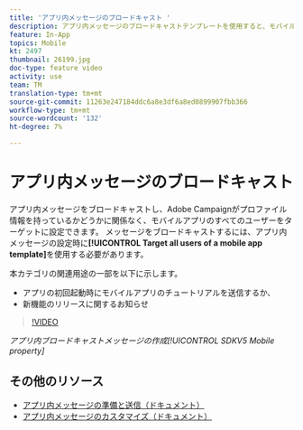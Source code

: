 ```yaml
---
title: 'アプリ内メッセージのブロードキャスト '
description: アプリ内メッセージのブロードキャストテンプレートを使用すると、モバイルアプリのすべてのユーザーをAdobe Campaign Standard(ACS)とターゲットできます
feature: In-App
topics: Mobile
kt: 2497
thumbnail: 26199.jpg
doc-type: feature video
activity: use
team: TM
translation-type: tm+mt
source-git-commit: 11263e247184ddc6a8e3df6a8ed0899907fbb366
workflow-type: tm+mt
source-wordcount: '132'
ht-degree: 7%

---
```



# アプリ内メッセージのブロードキャスト

アプリ内メッセージをブロードキャストし、Adobe Campaignがプロファイル情報を持っているかどうかに関係なく、モバイルアプリのすべてのユーザーをターゲットに設定できます。 メッセージをブロードキャストするには、アプリ内メッセージの設定時に&#x200B;**[!UICONTROL Target all users of a mobile app template]**&#x200B;を使用する必要があります。

本カテゴリの関連用途の一部を以下に示します。

* アプリの初回起動時にモバイルアプリのチュートリアルを送信するか、
* 新機能のリリースに関するお知らせ

>[!VIDEO](https://video.tv.adobe.com/v/26199?quality=12)

*アプリ内ブロードキャストメッセージの作成[!UICONTROL SDKV5 Mobile property]*

## その他のリソース

* [アプリ内メッセージの準備と送信（ドキュメント）](https://docs.adobe.com/content/help/en/campaign-standard/using/communication-channels/in-app-messaging/preparing-and-sending-an-in-app-message.html)
* [アプリ内メッセージのカスタマイズ（ドキュメント）](https://docs.adobe.com/content/help/en/campaign-standard/using/communication-channels/in-app-messaging/customizing-an-in-app-message.html)
